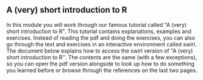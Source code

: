 A (very) short introduction to R
---

In this module you will work through our famous tutorial called "A (very) short introduction to R". This tutorial contains explanations, examples and exercises. Instead of reading the pdf and doing the exercises, you can also go through the text and exercises in an interactive environment called swirl. The document below explains how to access the swirl version of "A (very) short introduction to R''. The contents are the same (with a few exceptions), so you can open the pdf version alongside to look up how to do something you learned before or browse through the references on the last two pages.
